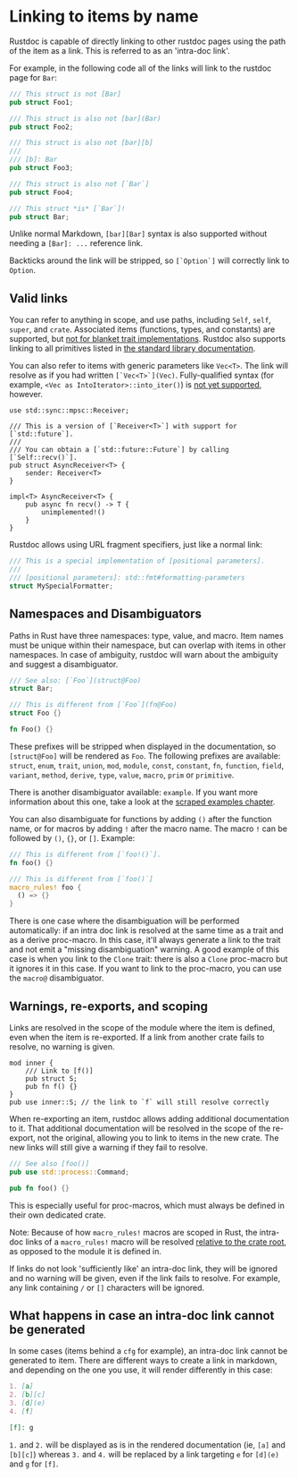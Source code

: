 # Linking to items by name

Rustdoc is capable of directly linking to other rustdoc pages using the path of
the item as a link. This is referred to as an 'intra-doc link'.

For example, in the following code all of the links will link to the rustdoc page for `Bar`:

```rust
/// This struct is not [Bar]
pub struct Foo1;

/// This struct is also not [bar](Bar)
pub struct Foo2;

/// This struct is also not [bar][b]
///
/// [b]: Bar
pub struct Foo3;

/// This struct is also not [`Bar`]
pub struct Foo4;

/// This struct *is* [`Bar`]!
pub struct Bar;
```

Unlike normal Markdown, `[bar][Bar]` syntax is also supported without needing a
`[Bar]: ...` reference link.

Backticks around the link will be stripped, so ``[`Option`]`` will correctly
link to `Option`.

## Valid links

You can refer to anything in scope, and use paths, including `Self`, `self`, `super`, and
`crate`. Associated items (functions, types, and constants) are supported, but [not for blanket
trait implementations][#79682]. Rustdoc also supports linking to all primitives listed in
[the standard library documentation](../../std/index.html#primitives).

[#79682]: https://github.com/rust-lang/rust/pull/79682

You can also refer to items with generic parameters like `Vec<T>`. The link will
resolve as if you had written ``[`Vec<T>`](Vec)``. Fully-qualified syntax (for example,
`<Vec as IntoIterator>::into_iter()`) is [not yet supported][fqs-issue], however.

[fqs-issue]: https://github.com/rust-lang/rust/issues/74563

```rust,edition2018
use std::sync::mpsc::Receiver;

/// This is a version of [`Receiver<T>`] with support for [`std::future`].
///
/// You can obtain a [`std::future::Future`] by calling [`Self::recv()`].
pub struct AsyncReceiver<T> {
    sender: Receiver<T>
}

impl<T> AsyncReceiver<T> {
    pub async fn recv() -> T {
        unimplemented!()
    }
}
```

Rustdoc allows using URL fragment specifiers, just like a normal link:

```rust
/// This is a special implementation of [positional parameters].
///
/// [positional parameters]: std::fmt#formatting-parameters
struct MySpecialFormatter;
```

## Namespaces and Disambiguators

Paths in Rust have three namespaces: type, value, and macro. Item names must be unique within
their namespace, but can overlap with items in other namespaces. In case of ambiguity,
rustdoc will warn about the ambiguity and suggest a disambiguator.

```rust
/// See also: [`Foo`](struct@Foo)
struct Bar;

/// This is different from [`Foo`](fn@Foo)
struct Foo {}

fn Foo() {}
```

These prefixes will be stripped when displayed in the documentation, so `[struct@Foo]` will be
rendered as `Foo`. The following prefixes are available: `struct`, `enum`, `trait`, `union`,
`mod`, `module`, `const`, `constant`, `fn`, `function`, `field`, `variant`, `method`, `derive`,
`type`, `value`, `macro`, `prim` or `primitive`.

There is another disambiguator available: `example`. If you want more information about this one,
take a look at the [scraped examples chapter](../scraped-examples.md).

You can also disambiguate for functions by adding `()` after the function name,
or for macros by adding `!` after the macro name. The macro `!` can be followed by `()`, `{}`,
or `[]`. Example:

```rust
/// This is different from [`foo!()`].
fn foo() {}

/// This is different from [`foo()`]
macro_rules! foo {
  () => {}
}
```

There is one case where the disambiguation will be performed automatically: if an intra doc
link is resolved at the same time as a trait and as a derive proc-macro. In this case, it'll
always generate a link to the trait and not emit a "missing disambiguation" warning. A good
example of this case is when you link to the `Clone` trait: there is also a `Clone`
proc-macro but it ignores it in this case. If you want to link to the proc-macro, you can
use the `macro@` disambiguator.

## Warnings, re-exports, and scoping

Links are resolved in the scope of the module where the item is defined, even
when the item is re-exported. If a link from another crate fails to resolve, no
warning is given.

```rust,edition2018
mod inner {
    /// Link to [f()]
    pub struct S;
    pub fn f() {}
}
pub use inner::S; // the link to `f` will still resolve correctly
```

When re-exporting an item, rustdoc allows adding additional documentation to it.
That additional documentation will be resolved in the scope of the re-export, not
the original, allowing you to link to items in the new crate. The new links
will still give a warning if they fail to resolve.

```rust
/// See also [foo()]
pub use std::process::Command;

pub fn foo() {}
```

This is especially useful for proc-macros, which must always be defined in their own dedicated crate.

Note: Because of how `macro_rules!` macros are scoped in Rust, the intra-doc links of a
`macro_rules!` macro will be resolved [relative to the crate root][#72243], as opposed to the
module it is defined in.

If links do not look 'sufficiently like' an intra-doc link, they will be ignored and no warning
will be given, even if the link fails to resolve. For example, any link containing `/` or `[]`
characters will be ignored.

[#72243]: https://github.com/rust-lang/rust/issues/72243

## What happens in case an intra-doc link cannot be generated

In some cases (items behind a `cfg` for example), an intra-doc link cannot be generated to item.
There are different ways to create a link in markdown, and depending on the one you use, it will
render differently in this case:

```md
1. [a]
2. [b][c]
3. [d](e)
4. [f]

[f]: g
```

`1.` and `2.` will be displayed as is in the rendered documentation (ie, `[a]` and `[b][c]`)
whereas `3.` and `4.` will be replaced by a link targeting `e` for `[d](e)` and `g` for `[f]`.
